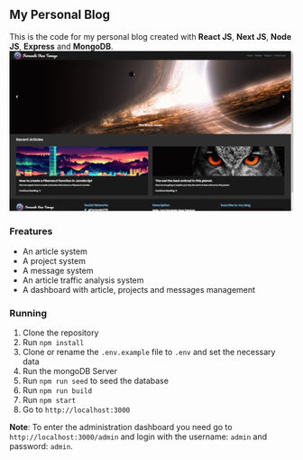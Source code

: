 ## My Personal Blog
This is the code for my personal blog created with **React JS**, **Next JS**, **Node JS**, **Express** and **MongoDB**.
![Website gif](github/project-gif.gif)
### Freatures
* An article system
* A project system
* A message system
* An article traffic analysis system
* A dashboard with article, projects and messages management
### Running
1. Clone the repository
2. Run `npm install`
3. Clone or rename the `.env.example` file to `.env` and set the necessary data
4. Run the mongoDB Server
5. Run `npm run seed` to seed the database
6. Run `npm run build`
7. Run `npm start`
8. Go to `http://localhost:3000`

**Note**: To enter the administration dashboard you need go to `http://localhost:3000/admin` and login with the username: `admin` and password: `admin`.